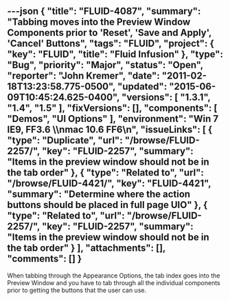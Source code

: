 ---json
{
  "title": "FLUID-4087",
  "summary": "Tabbing moves into the Preview Window Components prior to 'Reset', 'Save and Apply', 'Cancel' Buttons",
  "tags": "FLUID",
  "project": {
    "key": "FLUID",
    "title": "Fluid Infusion"
  },
  "type": "Bug",
  "priority": "Major",
  "status": "Open",
  "reporter": "John Kremer",
  "date": "2011-02-18T13:23:58.775-0500",
  "updated": "2015-06-09T10:45:24.625-0400",
  "versions": [
    "1.3.1",
    "1.4",
    "1.5"
  ],
  "fixVersions": [],
  "components": [
    "Demos",
    "UI Options"
  ],
  "environment": "Win 7 IE9, FF3.6 \\\nmac 10.6 FF6\n",
  "issueLinks": [
    {
      "type": "Duplicate",
      "url": "/browse/FLUID-2257/",
      "key": "FLUID-2257",
      "summary": "Items in the preview window should not be in the tab order"
    },
    {
      "type": "Related to",
      "url": "/browse/FLUID-4421/",
      "key": "FLUID-4421",
      "summary": "Determine where the action buttons should be placed in full page UIO"
    },
    {
      "type": "Related to",
      "url": "/browse/FLUID-2257/",
      "key": "FLUID-2257",
      "summary": "Items in the preview window should not be in the tab order"
    }
  ],
  "attachments": [],
  "comments": []
}
---
When tabbing through the Appearance Options, the tab index goes into the Preview Window and you have to tab through all the individual components prior to getting the buttons that the user can use.

        